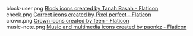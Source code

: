 block-user.png <a href="https://www.flaticon.com/free-icons/block" title="block icons">Block icons created by Tanah Basah - Flaticon</a><br>
check.png <a href="https://www.flaticon.com/free-icons/correct" title="correct icons">Correct icons created by Pixel perfect - Flaticon</a><br>
crown.png <a href="https://www.flaticon.com/free-icons/crown" title="crown icons">Crown icons created by feen - Flaticon</a><br>
music-note.png <a href="https://www.flaticon.com/free-icons/music-and-multimedia" title="music and multimedia icons">Music and multimedia icons created by paonkz - Flaticon</a><br>
